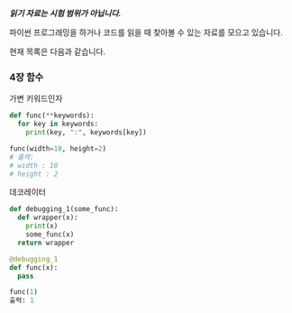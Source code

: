 ***읽기 자료는 시험 범위가 아닙니다.***

파이썬 프로그래밍을 하거나 코드를 읽을 때 찾아볼 수 있는 자료를 모으고 있습니다.

현재 목록은 다음과 같습니다.

### 4장 함수

가변 키워드인자
```python
def func(**keywords):
  for key in keywords:
    print(key, ":", keywords[key])

func(width=10, height=2)
# 출력:
# width : 10
# height : 2
```
데코레이터
```python
def debugging_1(some_func):
  def wrapper(x):
    print(x)
    some_func(x)
  return wrapper

@debugging_1
def func(x):
  pass

func(1)
출력: 1
```
